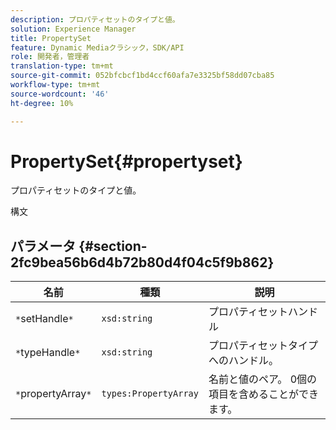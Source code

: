 ```yaml
---
description: プロパティセットのタイプと値。
solution: Experience Manager
title: PropertySet
feature: Dynamic Mediaクラシック，SDK/API
role: 開発者，管理者
translation-type: tm+mt
source-git-commit: 052bfcbcf1bd4ccf60afa7e3325bf58dd07cba85
workflow-type: tm+mt
source-wordcount: '46'
ht-degree: 10%

---
```



# PropertySet{#propertyset}

プロパティセットのタイプと値。

構文

## パラメータ {#section-2fc9bea56b6d4b72b80d4f04c5f9b862}

| 名前 | 種類 | 説明 |
|---|---|---|
| `*`setHandle`*` | `xsd:string` | プロパティセットハンドル |
| `*`typeHandle`*` | `xsd:string` | プロパティセットタイプへのハンドル。 |
| `*`propertyArray`*` | `types:PropertyArray` | 名前と値のペア。 0個の項目を含めることができます。 |

